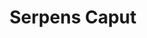 ---
title: "Serpens Caput"
hashtag: serpens-caput
borders:
  - Boötes
  - Corona Borealis
  - Hercules
  - Libra
  - Ophiuchus
  - Virgo
subdivision-of:
  - Serpens
tags:
  - Serpens
---